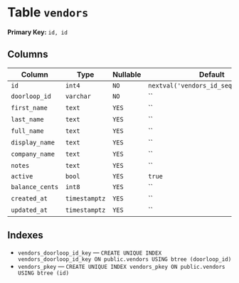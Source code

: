 # Table `vendors`

**Primary Key:** `id, id`

## Columns

| Column | Type | Nullable | Default |
|---|---|---|---|
| `id` | `int4` | `NO` | `nextval('vendors_id_seq'::regclass)` |
| `doorloop_id` | `varchar` | `NO` | `` |
| `first_name` | `text` | `YES` | `` |
| `last_name` | `text` | `YES` | `` |
| `full_name` | `text` | `YES` | `` |
| `display_name` | `text` | `YES` | `` |
| `company_name` | `text` | `YES` | `` |
| `notes` | `text` | `YES` | `` |
| `active` | `bool` | `YES` | `true` |
| `balance_cents` | `int8` | `YES` | `` |
| `created_at` | `timestamptz` | `YES` | `` |
| `updated_at` | `timestamptz` | `YES` | `` |

## Indexes

- `vendors_doorloop_id_key` — `CREATE UNIQUE INDEX vendors_doorloop_id_key ON public.vendors USING btree (doorloop_id)`
- `vendors_pkey` — `CREATE UNIQUE INDEX vendors_pkey ON public.vendors USING btree (id)`